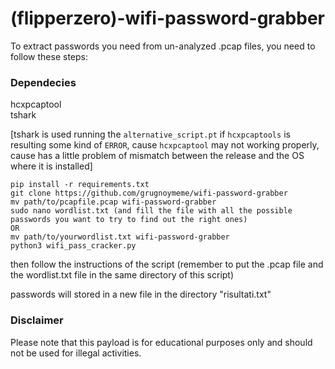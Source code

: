 # (flipperzero)-wifi-password-grabber

To extract passwords you need from un-analyzed .pcap files, you need to follow these steps:

### Dependecies
hcxpcaptool    
tshark     

[tshark is used running the `alternative_script.pt` if `hcxpcaptools` is resulting some kind of `ERROR`, cause `hcxpcaptool` may not working properly, cause has a little problem of mismatch between the release and the OS where it is installed]

```
pip install -r requirements.txt
git clone https://github.com/grugnoymeme/wifi-password-grabber
mv path/to/pcapfile.pcap wifi-password-grabber
sudo nano wordlist.txt (and fill the file with all the possible passwords you want to try to find out the right ones)
OR
mv path/to/yourwordlist.txt wifi-password-grabber
python3 wifi_pass_cracker.py
```
then follow the instructions of the script (remember to put the .pcap file and the wordlist.txt file in the same directory of this script)

passwords will stored in a new file in the directory "risultati.txt"

### Disclaimer

Please note that this payload is for educational purposes only and should not be used for illegal activities.
